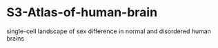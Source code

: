 # S3-Atlas-of-human-brain
single-cell landscape of sex difference in normal and disordered human brains
